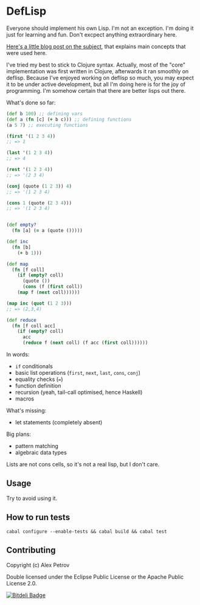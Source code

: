 # DefLisp

Everyone should implement his own Lisp. I'm not an exception. I'm doing it
just for learning and fun. Don't excpect anything extraordinary here.

[Here's a little blog post on the subject](http://coffeenco.de/articles/write_you_lisp_in_haskell.html), that explains main concepts that were used here.

I've tried my best to stick to Clojure syntax. Actually, most of the "core"
implementation was first written in Clojure, afterwards it ran smoothly on deflisp.
Because I've enjoyed working on deflisp so much, you may expect it to be under
active development, but all I'm doing here is for the joy of programming. I'm
somehow certain that there are better lisps out there.

What's done so far:

```clj
(def b 100) ;; defining vars
(def a (fn [c] (+ b c))) ;; defining functions
(a 5 7) ;; executing functions

(first '(1 2 3 4))
;; => 1

(last '(1 2 3 4))
;; => 4

(rest '(1 2 3 4))
;; => '(2 3 4)

(conj (quote (1 2 3)) 4)
;; => '(1 2 3 4)

(cons 1 (quote (2 3 4)))
;; => '(1 2 3 4)


(def empty?
  (fn [a] (= a (quote ()))))

(def inc
  (fn [b]
    (+ b 1)))

(def map
  (fn [f coll]
    (if (empty? coll)
      (quote ())
      (cons (f (first coll))
    (map f (next coll))))))

(map inc (quot (1 2 3)))
;; => (2,3,4)

(def reduce
  (fn [f coll acc]
    (if (empty? coll)
      acc
      (reduce f (next coll) (f acc (first coll))))))
```

In words:
  * `if` conditionals
  * basic list operations (`first`, `next`, `last`, `cons`, `conj`)
  * equality checks (`=`)
  * function definition
  * recursion (yeah, tail-call optimised, hence Haskell)
  * macros

What's missing:

  * let statements (completely absent)

Big plans:

  * pattern matching
  * algebraic data types

Lists are not cons cells, so it's not a real lisp, but I don't care.



## Usage

Try to avoid using it.

## How to run tests

```
cabal configure --enable-tests && cabal build && cabal test
```

## Contributing

Copyright (c) Alex Petrov

Double licensed under the Eclipse Public License or the Apache Public License 2.0.


[![Bitdeli Badge](https://d2weczhvl823v0.cloudfront.net/ifesdjeen/deflisp/trend.png)](https://bitdeli.com/free "Bitdeli Badge")
